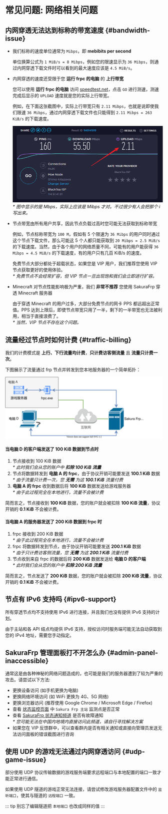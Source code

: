 # 常见问题: 网络相关问题

## 内网穿透无法达到标称的带宽速度 {#bandwidth-issue}

- 我们标称的速度单位通常为 `Mibps`，即 **mebibits per second**

   单位换算公式为 `1 MiB/s = 8 Mibps`，例如您的限速显示为 `36 Mibps`，则通过内网穿透下载文件时可以看到的最大速度应该是 `4.5 MiB/s`。

- 内网穿透的速度还受限于您 **运行 frpc 的电脑** 的 **上行带宽**

   您可以使用 **运行 frpc 的电脑** 访问 [speedtest.net](https://www.speedtest.net)，点击 `GO` 进行测速，测速完成后显示的 `UPLOAD` 速度就是您的实际上行带宽。

   例如，在下面这张截图中，实际上行带宽只有 `2.11 Mibps`，也就是说即使我们限速 `36 Mibps`，通过内网穿透下载文件也只能得到 `2.11 Mibps = 263 KiB/s` 的下载速度。

  ![](./_images/network-speedtest.png)  
  _* 图中显示的是 Mbps，实际上应该是 Mibps 才对。不过很少有人会把那个 i 写出来。_

- 节点带宽由所有用户共享，因此节点负载过高时您可能无法获取到标称带宽

   例如，节点标称带宽为 `100 M`，假如有 5 个限速为 `36 Mibps` 的用户同时通过这个节点下载文件，那么可能这 5 个人都只能获取到 `20 Mibps = 2.5 MiB/s` 的下载速度。当然，由于各个用户的网络质量不同，可能有的用户能获得 `36 Mibps = 4.5 MiB/s` 的下载速度，有的用户只有几百 KiB/s 的速度。

   免费节点大部分都处于超载状态，如果您是 VIP 用户，我们推荐您使用 VIP 节点获取更好的使用体验。  
   _* 免费节点不会经常扩容，但 VIP 节点一旦出现饱和我们会立即进行扩容。_

- Minecraft 对节点性能影响极为严重，我们 **非常不推荐** 您使用 SakuraFrp 穿透 Minecraft 服务器

   由于穿透 Minecraft 的用户过多，大部分免费节点的网卡 PPS 都远超出正常值。PPS 达到上限后，即使节点带宽只用了一半，剩下的一半带宽也无法被利用，相当于直接浪费了。  
   _* 当然，VIP 节点不存在这个问题。_

## 流量经过节点时如何计费 {#traffic-billing}

我们的计费模式是 **上行、下行流量均计费**，**只计费访客侧流量** 且 **流量只计费一次**。

下图展示了流量通过 frp 节点并转发到您本地服务器的一个简单拓扑：

![](../_images/basics-5.svg)

#### 当电脑 D 的客户端发送了 100 KiB 数据到节点时

1. 节点接收到 100 KiB 数据  
   _* 此时我们会从您的账户中 **扣除 100 KiB 流量**_
1. 节点将数据转发到 **电脑 A 的 frpc**，由于协议开销可能要发送 **100.1 KiB** 数据  
   _* 由于流量只计费一次，您 **无需** 为这 **100.1 KiB** 流量付费_
1. **电脑 A 的 frpc** 收到数据后将 **100 KiB** 数据发送给游戏服务器  
   _* 由于此过程完全在本地进行，流量不会被计费_

简而言之，节点接收到 **100 KiB** 数据，您的账户就会被扣除 **100 KiB 流量**，协议开销的 **0.1 KiB** 不会被计费。

#### 当电脑 A 的服务器发送了 200 KiB 数据到 frpc 时

1. frpc 接收到 200 KiB 数据  
   _* 由于此过程完全在本地进行，流量不会被计费_
1. frpc 将数据转发到节点，由于协议开销可能要发送 **200.1 KiB** 数据  
   _* 由于只计费访客侧流量，您 **无需** 为这 **200.1 KiB** 流量付费_
1. 节点收到来自 frpc 的数据后将 **200 KiB** 数据发送给 **电脑 D 的客户端**  
   _* 此时我们会从您的账户中 **扣除 200 KiB 流量**_

简而言之，节点发送了 **200 KiB** 数据，您的账户就会被扣除 **200 KiB 流量**，协议开销的 **0.1 KiB** 不会被计费。

## 节点有 IPv6 支持吗 {#ipv6-support}

所有穿透节点均不支持使用 IPv6 进行连接，并且我们也没有提供 IPv6 支持的计划。

由于主站和各 API 结点均提供 IPv6 支持，授权访问时服务端可能无法自动获取到您的 IPv4 地址，需要您手动指定。

## SakuraFrp 管理面板打不开怎么办 {#admin-panel-inaccessible}

通常这是由各种神秘的网络问题造成的，也可能是我们的服务器遭到了较为严重的攻击。请尝试以下方法:

- 更换设备访问 (如手机更换为电脑)
- 更换网络环境访问 (如 WiFi 更换为 4G、5G 网络)
- 更换浏览器访问 (推荐使用 Google Chrome / Microsoft Edge / Firefox)
- 查看 [状态监控页面](https://status.natfrp.com/) 中 `Sakura Frp 主站` 监测点是否正常
- 查看 [SakuraFrp 状态通知频道](https://t.me/natfrp_status) 是否有故障通知  
  _* 您可能无法在中国内地境内直接访问此频道，请自行寻找解决方案_
- 如果您在 VIP 反馈群中，可以查看群内是否有相关通知或直接向管理员发送无法访问面板的错误截图进行咨询

## 使用 UDP 的游戏无法通过内网穿透访问 {#udp-game-issue}

部分使用 UDP 协议传输数据的游戏服务端要求远程端口与本地配置的端口一致才能正常进行通信。

如果使用 UDP 隧道的游戏正常无法连接，请尝试修改游戏服务器配置文件中的 `监听端口`，使其与隧道的 `远程端口` 一致。

::: tip
别忘了编辑隧道把 `本地端口` 也改成同样的值
:::
